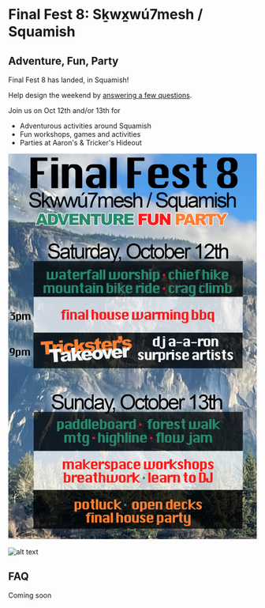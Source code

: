 # Final Fest 8: Sḵwx̱wú7mesh / Squamish
## Adventure, Fun, Party

Final Fest 8 has landed, in Squamish!

Help design the weekend by [answering a few questions](https://forms.gle/FneKNjrGYj3SM1526).

Join us on Oct 12th and/or 13th for
- Adventurous activities around Squamish
- Fun workshops, games and activities
- Parties at Aaron's & Tricker's Hideout

![alt text](/ff8schedule.png)

![alt text](/ff8.png)

## FAQ
Coming soon
